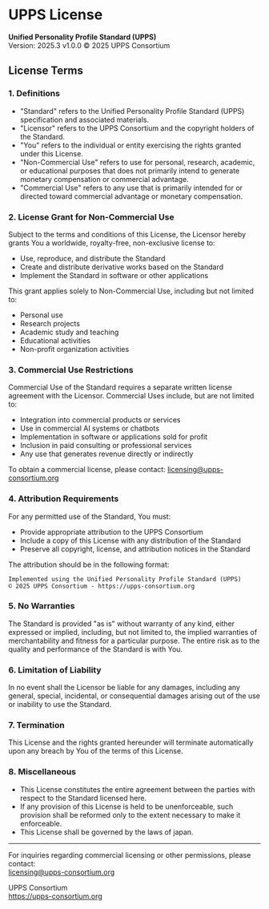 # UPPS License

**Unified Personality Profile Standard (UPPS)**  
Version: 2025.3 v1.0.0
© 2025 UPPS Consortium  

## License Terms

### 1. Definitions

- "Standard" refers to the Unified Personality Profile Standard (UPPS) specification and associated materials.
- "Licensor" refers to the UPPS Consortium and the copyright holders of the Standard.
- "You" refers to the individual or entity exercising the rights granted under this License.
- "Non-Commercial Use" refers to use for personal, research, academic, or educational purposes that does not primarily intend to generate monetary compensation or commercial advantage.
- "Commercial Use" refers to any use that is primarily intended for or directed toward commercial advantage or monetary compensation.

### 2. License Grant for Non-Commercial Use

Subject to the terms and conditions of this License, the Licensor hereby grants You a worldwide, royalty-free, non-exclusive license to:

- Use, reproduce, and distribute the Standard
- Create and distribute derivative works based on the Standard
- Implement the Standard in software or other applications

This grant applies solely to Non-Commercial Use, including but not limited to:
- Personal use
- Research projects
- Academic study and teaching
- Educational activities
- Non-profit organization activities

### 3. Commercial Use Restrictions

Commercial Use of the Standard requires a separate written license agreement with the Licensor. Commercial Uses include, but are not limited to:

- Integration into commercial products or services
- Use in commercial AI systems or chatbots
- Implementation in software or applications sold for profit
- Inclusion in paid consulting or professional services
- Any use that generates revenue directly or indirectly

To obtain a commercial license, please contact: licensing@upps-consortium.org

### 4. Attribution Requirements

For any permitted use of the Standard, You must:

- Provide appropriate attribution to the UPPS Consortium
- Include a copy of this License with any distribution of the Standard
- Preserve all copyright, license, and attribution notices in the Standard

The attribution should be in the following format:
```
Implemented using the Unified Personality Profile Standard (UPPS)
© 2025 UPPS Consortium - https://upps-consortium.org
```

### 5. No Warranties

The Standard is provided "as is" without warranty of any kind, either expressed or implied, including, but not limited to, the implied warranties of merchantability and fitness for a particular purpose. The entire risk as to the quality and performance of the Standard is with You.

### 6. Limitation of Liability

In no event shall the Licensor be liable for any damages, including any general, special, incidental, or consequential damages arising out of the use or inability to use the Standard.

### 7. Termination

This License and the rights granted hereunder will terminate automatically upon any breach by You of the terms of this License.

### 8. Miscellaneous

- This License constitutes the entire agreement between the parties with respect to the Standard licensed here.
- If any provision of this License is held to be unenforceable, such provision shall be reformed only to the extent necessary to make it enforceable.
- This License shall be governed by the laws of japan.

---

For inquiries regarding commercial licensing or other permissions, please contact:  
licensing@upps-consortium.org

UPPS Consortium  
https://upps-consortium.org

